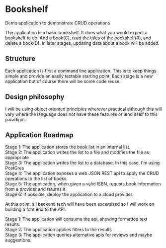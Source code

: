 # Bookshelf
Demo application to demonstrate CRUD operations

The application is a basic bookshelf. It does what you would expect a bookshelf to do: Add a book(C), read the titles of the bookshelf(R), and delete a book(D). In later stages, updating data about a book will be added. 

## Structure
Each application is first a command line application. This is to keep things simple and provide an easily testable starting point. Each stage is a new application but of course there will be some code reuse.

## Design philosophy
I will be using object oriented principles wherever practical although this will vary where the language does not have these features or lend itself to this paradigm.

## Application Roadmap
Stage 1: The application stores the book list in an internal list.  
Stage 2: The application writes the list to a file and modifies the file as appropriate  
Stage 3: The application writes the list to a database. In this case, I'm using PostGres  
Stage 4: The application exposes a web JSON REST api to apply the CRUD operations to the list of books.  
Stage 5: The application, when given a valid ISBN, requsts book information from a provider and returns it.  
Stage 6: If possible, deploy the application to a cloud provider.  

At this point, all backend tech will have been excersized so I will work on building a font end to the API. 

Stage 1: The application will consume the api, showing formatted text results.  
Stage 2: The application applies filters to the results  
Stage 3: The application queries alternative apis for reviews and maybe suggestions.  
